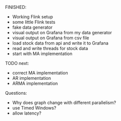 FINISHED:
- Working Flink setup
- some little Flink tests
- fake data generator
- visual output on Grafana from my data generator
- visual output on Grafana from csv file
- load stock data from api and write it to Grafana
- read and write threads for stock data
- start with MA implementation


TODO next:
- correct MA implementation
- AR implementation
- ARMA implementation

Questions:
- Why does graph change with different parallelism?
- use Timed Windows?
- allow latency?

